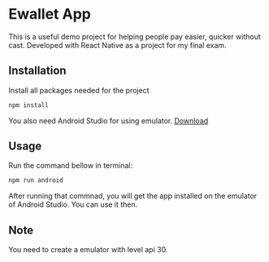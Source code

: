 # Ewallet App
This is a useful demo project for helping people pay easier, quicker without cast. Developed with React Native as a project for my final exam.
## Installation
Install all packages needed for the project
```bash
npm install
```
You also need Android Studio for using emulator. [Download](https://developer.android.com/studio)
## Usage
Run the command bellow in terminal:
```bash
npm run android
```
After running that commnad, you will get the app installed on the emulator of Android Studio. You can use it then.
## Note
You need to create a emulator with level api 30.
